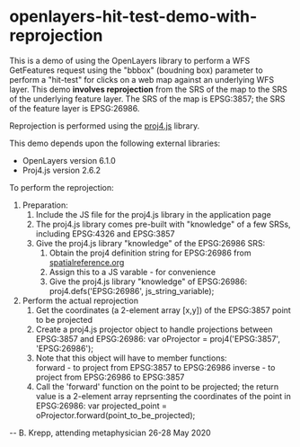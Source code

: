 # openlayers-hit-test-demo-with-reprojection

This is a demo of using the OpenLayers library to perform a WFS GetFeatures request using the "bbbox" (boudning box) parameter to perform a "hit-test" for clicks on a web map against an underlying WFS layer. This demo __involves reprojection__ from the SRS of the map to the SRS of the underlying feature layer. The SRS of the map is EPSG:3857; the SRS of the feature layer is EPSG:26986.

Reprojection is performed using the [proj4.js](http://proj4js.org) library.

This demo depends upon the following external libraries:
* OpenLayers version 6.1.0
* Proj4.js version 2.6.2

To perform the reprojection:
1. Preparation:
     1. Include the JS file for the proj4.js library in the application page
     2. The proj4.js library comes pre-built with "knowledge" of a few
        SRSs, including EPSG:4326 and EPSG:3857
     3. Give the proj4.js library "knowledge" of the EPSG:26986 SRS:
         1. Obtain the proj4 definition string for EPSG:26986 from [spatialreference.org](https://spatialreference.org/ref/epsg/26986/proj4/)
         2. Assign this to a JS varable - for convenience
         3. Give the proj4.js library "knowledge" of EPSG:26986:
            proj4.defs('EPSG:26986', js_string_variable);
2. Perform the actual reprojection
     1. Get the coordinates (a 2-element array [x,y]) of the EPSG:3857 point to be projected
     2. Create a proj4.js projector object to handle projections between EPSG:3857 and EPSG:26986:
        var oProjector = proj4('EPSG:3857', 'EPSG:26986');
     3. Note that this object will have to member functions:  
             forward - to project from EPSG:3857 to EPSG:26986 
             inverse - to project from EPSG:26986 to EPSG:3857
     4. Call the 'forward' function on the point to be projected;
        the return value is a 2-element array reprsenting the coordinates of the
        point in EPSG:26986:
        var projected_point = oProjector.forward(point_to_be_projected);

-- B. Krepp, attending metaphysician
26-28 May 2020
